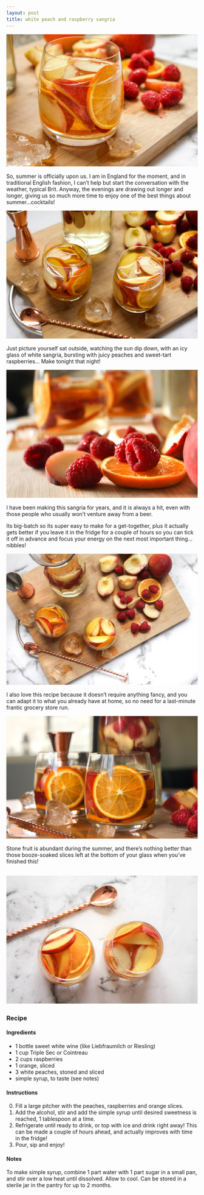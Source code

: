 ```yaml
---
layout: post
title: white peach and raspberry sangria
---
```

![](/images/white-peach-and-raspberry-sangria/1.jpg)

So, summer is officially upon us. I am in England for the moment, and in traditional English fashion, I can’t help but start the conversation with the weather, typical Brit. Anyway, the evenings are drawing out longer and longer, giving us so much more time to enjoy one of the best things about summer…cocktails!

![](/images/white-peach-and-raspberry-sangria/2.jpg)

Just picture yourself sat outside, watching the sun dip down, with an icy glass of white sangria, bursting with juicy peaches and sweet-tart raspberries… Make tonight that night!

![](/images/white-peach-and-raspberry-sangria/3.jpg)

I have been making this sangria for years, and it is always a hit, even with those people who usually won’t venture away from a beer.

Its big-batch so its super easy to make for a get-together, plus it actually gets better if you leave it in the fridge for a couple of hours so you can tick it off in advance and focus your energy on the next most important thing… nibbles!

![](/images/white-peach-and-raspberry-sangria/4.jpg)

I also love this recipe because it doesn’t require anything fancy, and you can adapt it to what you already have at home, so no need for a last-minute frantic grocery store run.

![](/images/white-peach-and-raspberry-sangria/5.jpg)

Stone fruit is abundant during the summer, and there’s nothing better than those booze-soaked slices left at the bottom of your glass when you’ve finished this!

![](/images/white-peach-and-raspberry-sangria/6.jpg)
---
### Recipe

#### Ingredients
+ 1 bottle sweet white wine (like Liebfraumilch or Riesling)
+ 1 cup Triple Sec or Cointreau
+ 2 cups raspberries
+ 1 orange, sliced
+ 3 white peaches, stoned and sliced
+ simple syrup, to taste (see notes)

#### Instructions
0. Fill a large pitcher with the peaches, raspberries and orange slices.
0. Add the alcohol, stir and add the simple syrup until desired sweetness is reached, 1 tablespoon at a time.
0. Refrigerate until ready to drink, or top with ice and drink right away! This can be made a couple of hours ahead, and actually improves with time in the fridge!
0. Pour, sip and enjoy!

#### Notes
To make simple syrup, combine 1 part water with 1 part sugar in a small pan, and stir over a low heat until dissolved. Allow to cool. Can be stored in a sterile jar in the pantry for up to 2 months.
